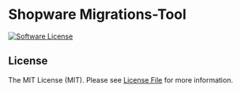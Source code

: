 # Shopware Migrations-Tool

[![Software License](https://img.shields.io/badge/license-MIT-brightgreen.svg?style=flat-square)](LICENSE.md)

## License

The MIT License (MIT). Please see [License File](LICENSE) for more information.
